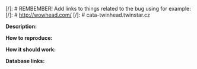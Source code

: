 [/]: # REMBEMBER! Add links to things related to the bug using for example:
[/]: # http://wowhead.com/
[/]: # cata-twinhead.twinstar.cz


**Description:**


**How to reproduce:**


**How it should work:**


**Database links:**

